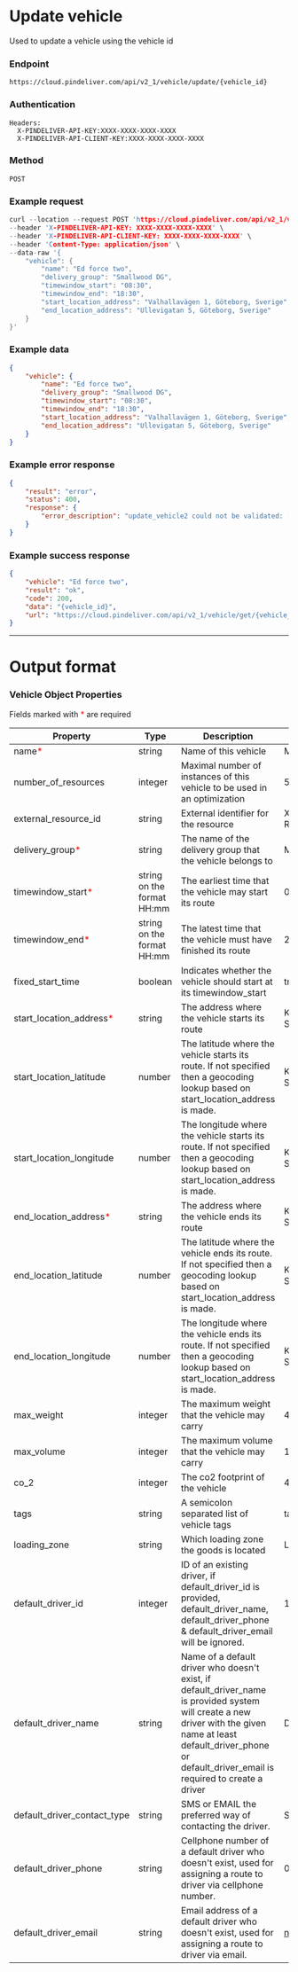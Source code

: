 # Update vehicle

Used to update a vehicle using the vehicle id

### Endpoint
```
https://cloud.pindeliver.com/api/v2_1/vehicle/update/{vehicle_id}
```

### Authentication
```
Headers:
  X-PINDELIVER-API-KEY:XXXX-XXXX-XXXX-XXXX
  X-PINDELIVER-API-CLIENT-KEY:XXXX-XXXX-XXXX-XXXX
```

### Method
```
POST
```

### Example request
```C
curl --location --request POST 'https://cloud.pindeliver.com/api/v2_1/vehicle/update/{vehicle_id}' \
--header 'X-PINDELIVER-API-KEY: XXXX-XXXX-XXXX-XXXX' \
--header 'X-PINDELIVER-API-CLIENT-KEY: XXXX-XXXX-XXXX-XXXX' \
--header 'Content-Type: application/json' \
--data-raw '{
    "vehicle": {
        "name": "Ed force two",
        "delivery_group": "Smallwood DG",
        "timewindow_start": "08:30",
        "timewindow_end": "18:30",
        "start_location_address": "Valhallavägen 1, Göteborg, Sverige",
        "end_location_address": "Ullevigatan 5, Göteborg, Sverige"
    }
}'
```

### Example data
```JSON
{
    "vehicle": {
        "name": "Ed force two",
        "delivery_group": "Smallwood DG",
        "timewindow_start": "08:30",
        "timewindow_end": "18:30",
        "start_location_address": "Valhallavägen 1, Göteborg, Sverige",
        "end_location_address": "Ullevigatan 5, Göteborg, Sverige"
    }
}
```

### Example error response
```JSON
{
    "result": "error",
    "status": 400,
    "response": {
        "error_description": "update_vehicle2 could not be validated: [vehicle.delivery_group] The property delivery_group is required"
    }
}
```

### Example success response
```JSON
{
    "vehicle": "Ed force two",
    "result": "ok",
    "code": 200,
    "data": "{vehicle_id}",
    "url": "https://cloud.pindeliver.com/api/v2_1/vehicle/get/{vehicle_id}"
}
```

---

# Output format

### Vehicle Object Properties

  Fields marked with <font color='red'>*</font> are required

|Property              |Type     |Description          |Example      |Default  |    
|-------------------|-----------------|---------------------|-------------|---------|
|name<font color='red'>*</font>             |string           |Name of this vehicle |My Van       |         |
|number_of_resources|integer|Maximal number of instances of this vehicle to be used in an optimization|5|1|
|external_resource_id|string|External identifier for the resource|X-COMPANY-RESOURCE-ID|NULL|
|delivery_group<font color='red'>*</font>|string|The name of the delivery group that the vehicle belongs to|My Delivery Group|
|timewindow_start<font color='red'>*</font>|string on the format HH:mm|The earliest time that the vehicle may start its route|08:00|
|timewindow_end<font color='red'>*</font>|string on the format HH:mm|The latest time that the vehicle must have finished its route|21:00|
|fixed_start_time|boolean|Indicates whether the vehicle should start at its timewindow_start|true or false	false|
|start_location_address<font color='red'>*</font>|string|The address where the vehicle starts its route|Kungsgatan 3, Stockholm, Sverige|
|start_location_latitude|number|The latitude where the vehicle starts its route. If not specified then a geocoding lookup based on start_location_address is made.|Kungsgatan 3, Stockholm, Sverige|
|start_location_longitude|number|The longitude where the vehicle starts its route. If not specified then a geocoding lookup based on start_location_address is made.|Kungsgatan 3, Stockholm, Sverige|
|end_location_address<font color='red'>*</font>|string|The address where the vehicle ends its route|Kungsgatan 3, Stockholm, Sverige|
|end_location_latitude|number|The latitude where the vehicle ends its route. If not specified then a geocoding lookup based on start_location_address is made.|Kungsgatan 3, Stockholm, Sverige|
|end_location_longitude|number|The longitude where the vehicle ends its route. If not specified then a geocoding lookup based on start_location_address is made.|Kungsgatan 3, Stockholm, Sverige|
|max_weight|integer|The maximum weight that the vehicle may carry|400|0|
|max_volume|integer|The maximum volume that the vehicle may carry|150|0|
|co_2|integer|The co2 footprint of the vehicle|44|null|
|tags|string|A semicolon separated list of vehicle tags|tag1;tag2|
|loading_zone|string|Which loading zone the goods is located|Loading zone A|
|default_driver_id|integer|ID of an existing driver, if default_driver_id is provided, default_driver_name, default_driver_phone & default_driver_email will be ignored.|1337|NULL|
|default_driver_name|string|Name of a default driver who doesn't exist, if default_driver_name is provided system will create a new driver with the given name at least default_driver_phone or default_driver_email is required to create a driver|Driver Name|NULL|
|default_driver_contact_type|string|SMS or EMAIL the preferred way of contacting the driver.|SMS|
|default_driver_phone|string|Cellphone number of a default driver who doesn't exist, used for assigning a route to driver via cellphone number.|0701-12 34 56|NULL|
|default_driver_email|string|Email address of a default driver who doesn't exist, used for assigning a route to driver via email.|name@example.com|NULL|
